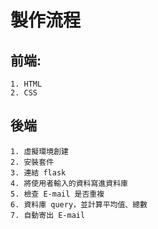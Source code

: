 # 製作流程

## 前端:

    1. HTML
    2. CSS

## 後端

    1. 虛擬環境創建
    2. 安裝套件
    3. 連結 flask
    4. 將使用者輸入的資料寫進資料庫
    5. 檢查 E-mail 是否重複
    6. 資料庫 query，並計算平均值、總數
    7. 自動寄出 E-mail
